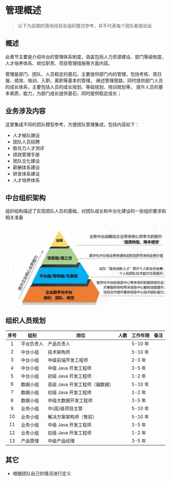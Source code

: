 # 管理概述

> 以下为前期的落地经验及组织模式参考，并不代表每个团队都是如此

## 概述

此章节主要是介绍中台的管理体系制度，涵盖包括人力资源建设、部门等级制度、人才培养体系、岗位职责、项目管理措施等方面内容。

管理是部门、团队、人员稳定的基石，主要提供部门内的管理，包括考核、周日报、绩效、培训、入职、离职等基本的管理，
阐述管理思路，同时提供部门人员的成长体系，主要包括人员的成长规划、等级规划、培训规划等，
提升人员的基本素质，能力，为部门成长提供基石，同时提供稳定成长；

## 业务涉及内容

这里集成不同的团队模型参考，方便团队管理集成，包括内容如下：

- 人才梯队建设
- 团队人员招聘
- 胜任力人才测评
- 绩效管理手册
- 团队文化建设
- 薪酬体系建设
- 研发体系建设
- 人才培养体系

## 中台组织架构

组织结构描述了实现团队人员的基础，对团队成长和中台化建设的一些组织要求和相关准备

<img src="/group/group.jpg" style="width:600px">

## 组织人员规划

| 序号 | 组别       | 岗位                           | 人数 | 工作年限 | 备注 |
|:----:|------------|--------------------------------|------|----------|------|
| 1    | 平台负责人 | 产品负责人                       |      | 5-10 年  |      |
| 2    | 中台小组   | 技术架构师                     |      | 5-10 年  |      |
| 3    | 中台小组   | 中级前端开发工程师             |      | 2-3 年   |      |
| 4    | 中台小组   | 中级 Java 开发工程师           |      | 3-5 年   |      |
| 5    | 中台小组   | 初级 Java 开发工程师           |      | 1-2 年   |      |
| 6    | 数据小组   | 高级 Java 开发工程师（偏数据） |      | 5-10 年  |      |
| 7    | 数据小组   | 初级 Java 开发工程师           |      | 1-2 年   |      |
| 8    | 数据小组   | 中级大数据开发工程师           |      | 3-5 年   |      |
| 9    | 业务小组   | 中(高)级项目主管               |      | 5-10 年  |      |
| 10   | 业务小组   | 解决方案架构师（售前）         |      | 5-10 年  |      |
| 11   | 业务小组   | 中级 Java 开发工程师           |      | 3-5 年   |      |
| 12   | 业务小组   | 初级 Java 开发工程师           |      | 1-2 年   |      |
| 13   | 产品管理   | 中级产品经理                   |      | 3-5 年   |      |

## 其它

- 根据团队自己的情况进行定义
